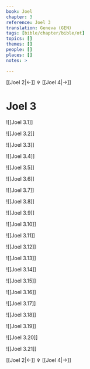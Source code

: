 ```yaml
---
book: Joel
chapter: 3
reference: Joel 3
translation: Geneva (GEN)
tags: [bible/chapter/bible/ot]
topics: []
themes: []
people: []
places: []
notes: >
  
---
```


[[Joel 2|<-]] ✞ [[Joel 4|->]]

# Joel 3

![[Joel 3.1]]

![[Joel 3.2]]

![[Joel 3.3]]

![[Joel 3.4]]

![[Joel 3.5]]

![[Joel 3.6]]

![[Joel 3.7]]

![[Joel 3.8]]

![[Joel 3.9]]

![[Joel 3.10]]

![[Joel 3.11]]

![[Joel 3.12]]

![[Joel 3.13]]

![[Joel 3.14]]

![[Joel 3.15]]

![[Joel 3.16]]

![[Joel 3.17]]

![[Joel 3.18]]

![[Joel 3.19]]

![[Joel 3.20]]

![[Joel 3.21]]

[[Joel 2|<-]] ✞ [[Joel 4|->]]
